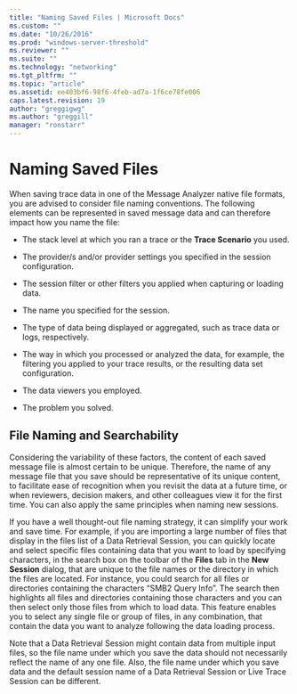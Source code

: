 ```yaml
---
title: "Naming Saved Files | Microsoft Docs"
ms.custom: ""
ms.date: "10/26/2016"
ms.prod: "windows-server-threshold"
ms.reviewer: ""
ms.suite: ""
ms.technology: "networking"
ms.tgt_pltfrm: ""
ms.topic: "article"
ms.assetid: ee403bf6-98f6-4feb-ad7a-1f6ce78fe006
caps.latest.revision: 19
author: "greggigwg"
ms.author: "greggill"
manager: "ronstarr"
---
```

# Naming Saved Files
When saving trace data in one of the Message Analyzer native file formats, you are advised to consider file naming conventions. The following elements can be represented in saved message data and can therefore impact how you name the file:  
  
-   The stack level at which you ran a trace or the **Trace Scenario** you used.  
  
-   The provider/s and/or provider settings you specified in the session configuration.  
  
-   The session filter or other filters you applied when capturing or loading data.  
  
-   The name you specified for the session.  
  
-   The type of data being displayed or aggregated, such as trace data or logs, respectively.  
  
-   The way in which you processed or analyzed the data, for example, the filtering you applied to your trace results, or the resulting data set configuration.  
  
-   The data viewers you employed.  
  
-   The problem you solved.  
  
## File Naming and Searchability  
 Considering the variability of these factors, the content of each saved message file is almost certain to be unique. Therefore, the name of any message file that you save should be representative of its unique content, to facilitate ease of recognition when you revisit the data at a future time, or when reviewers, decision makers, and other colleagues view it for the first time. You can also apply the same principles when naming new sessions.  
  
 If you have a well thought-out file naming strategy, it can simplify your work and save time. For example, if you are importing a large number of files that display in the files list of a Data Retrieval Session, you can quickly locate and select specific files containing data that you want to load by specifying characters, in the search box on the toolbar of the **Files** tab in the **New Session** dialog, that are unique to the file names or the directory in which the files are located. For instance, you could search for all files or directories containing the characters “SMB2 Query Info”. The search then highlights all files and directories containing those characters and you can then select only those files from which to load data. This feature enables you to select any single file or group of files, in any combination, that contain the data you want to analyze following the data loading process.  
  
 Note that a Data Retrieval Session might contain data from multiple input files, so the file name under which you save the data should not necessarily reflect the name of any one file. Also, the file name under which you save data and the default session name of a Data Retrieval Session or Live Trace Session can be different.